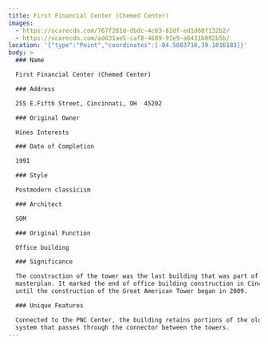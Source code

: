 ```yaml
---
title: First Financial Center (Chemed Center)
images:
  - https://ucarecdn.com/767f281d-dbdc-4c63-82df-ed1d60f132b2/
  - https://ucarecdn.com/add31ae5-caf8-4689-91e9-a6431b092b5b/
location: '{"type":"Point","coordinates":[-84.5083716,39.1016183]}'
body: >
  ### Name

  First Financial Center (Chemed Center)

  ### Address

  255 E.Fifth Street, Cincinnati, OH  45202

  ### Original Owner

  Hines Interests

  ### Date of Completion

  1991

  ### Style

  Postmodern classicism

  ### Architect

  SOM

  ### Original Function

  Office building

  ### Significance

  The construction of the tower was the last building that was part of the 1964
  masterplan. It marked the end of office building construction in Cincinnati
  until the construction of the Great American Tower began in 2009.

  ### Unique Features

  Connected to the PNC Center, the building retains portions of the old skywalk
  system that passes through the connector between the towers.
---
```

